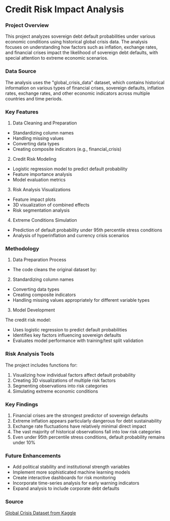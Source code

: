 # Credit Risk Impact Analysis

### Project Overview

This project analyzes sovereign debt default probabilities under various economic conditions using historical global crisis data. The analysis focuses on understanding how factors such as inflation, exchange rates, and financial crises impact the likelihood of sovereign debt defaults, with special attention to extreme economic scenarios.

### Data Source

The analysis uses the "global_crisis_data" dataset, which contains historical information on various types of financial crises, sovereign defaults, inflation rates, exchange rates, and other economic indicators across multiple countries and time periods.

### Key Features

1. Data Cleaning and Preparation
- Standardizing column names
- Handling missing values
- Converting data types
- Creating composite indicators (e.g., financial_crisis)

2. Credit Risk Modeling
- Logistic regression model to predict default probability
- Feature importance analysis
- Model evaluation metrics

3. Risk Analysis Visualizations
- Feature impact plots
- 3D visualization of combined effects
- Risk segmentation analysis

4. Extreme Conditions Simulation
- Prediction of default probability under 95th percentile stress conditions
- Analysis of hyperinflation and currency crisis scenarios

### Methodology

1. Data Preparation Process
- The code cleans the original dataset by:

2. Standardizing column names
- Converting data types
- Creating composite indicators
- Handling missing values appropriately for different variable types

3. Model Development

The credit risk model:
- Uses logistic regression to predict default probabilities
- Identifies key factors influencing sovereign defaults
- Evaluates model performance with training/test split validation

### Risk Analysis Tools

The project includes functions for:

1. Visualizing how individual factors affect default probability
2. Creating 3D visualizations of multiple risk factors
3. Segmenting observations into risk categories
4. Simulating extreme economic conditions

### Key Findings

1. Financial crises are the strongest predictor of sovereign defaults
2. Extreme inflation appears particularly dangerous for debt sustainability
3. Exchange rate fluctuations have relatively minimal direct impact
4. The vast majority of historical observations fall into low risk categories
5. Even under 95th percentile stress conditions, default probability remains under 10%

### Future Enhancements

- Add political stability and institutional strength variables
- Implement more sophisticated machine learning models
- Create interactive dashboards for risk monitoring
- Incorporate time-series analysis for early warning indicators
- Expand analysis to include corporate debt defaults

### Source

[Global Crisis Dataset from Kaggle](https://www.kaggle.com/datasets/ayush12nagar/global-crisis)
